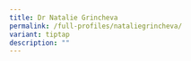```yaml
---
title: Dr Natalie Grincheva
permalink: /full-profiles/nataliegrincheva/
variant: tiptap
description: ""
---
```

